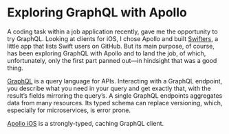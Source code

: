 # Exploring GraphQL with Apollo

A coding task within a job application recently, gave me the opportunity to try GraphQL. Looking at clients for iOS, I chose Apollo and built [Swifters](https://github.com/michaelnisi/swifters), a little app that lists Swift users on GitHub. But its main purpose, of course, has been exploring GraphQL with Apollo and to land the job, of which, unfortunately, only the first part panned out—in hindsight that was a good thing.

[GraphQL](https://graphql.org) is a query language for APIs. Interacting with a GraphQL endpoint, you describe what you need in your query and get exactly that, with the result’s fields mirroring the query’s. A single GraphQL endpoints aggregates data from many resources. Its typed schema can replace versioning, which, especially for microservices, is error prone.

[Apollo iOS](https://www.apollographql.com/docs/ios/)  is a strongly-typed, caching GraphQL client.
